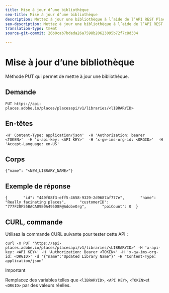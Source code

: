 ```yaml
---
title: Mise à jour d’une bibliothèque
seo-title: Mise à jour d’une bibliothèque
description: Mettez à jour une bibliothèque à l’aide de l’API REST Places.
seo-description: Mettez à jour une bibliothèque à l’aide de l’API REST Places.
translation-type: tm+mt
source-git-commit: 26b0cab7bdada26a7598b20623095b72f7c8d334

---
```



# Mise à jour d’une bibliothèque

Méthode PUT qui permet de mettre à jour une bibliothèque.

## Demande

```text
PUT https://api-places.adobe.io/places/placesapi/v1/libraries/<lIBRARYID>
```

## En-têtes

```text
-H' Content-Type: application/json'  -H 'Authorization: bearer <TOKEN>'  -H 'x-api-key: <API KEY>'  -H 'x-gw-ims-org-id: <ORGID>'  -H 'Accept-Language: en-US'
```

## Corps

```text
{"name": "<NEW_LIBRARY_NAME>"}
```

## Exemple de réponse

```text
{       "id": "449f08f3-eff5-4658-9329-2d9687af777e",       "name": "Really facinating places",      "customerID": "777F20F55BACA09E0A495D8F@AdobeOrg",       "poiCount": 0  }
```

## CURL, commande

Utilisez la commande CURL suivante pour tester cette API :

```text
curl -X PUT 'https://api-places.adobe.io/places/placesapi/v1/libraries/<LIBRARYID>' -H 'x-api-key: <API KEY>' -H 'Authorization: Bearer <TOKEN>' -H 'x-gw-ims-org-id: <ORGID>' -d '{"name":"Updated Library Name"}' -H "Content-Type: application/json"
```

>[!IMPORTANT]
>
>Remplacez des variables telles que `<lIBRARYID>`, `<API KEY>`, `<TOKEN>`et `<ORGID>` par des valeurs réelles.

